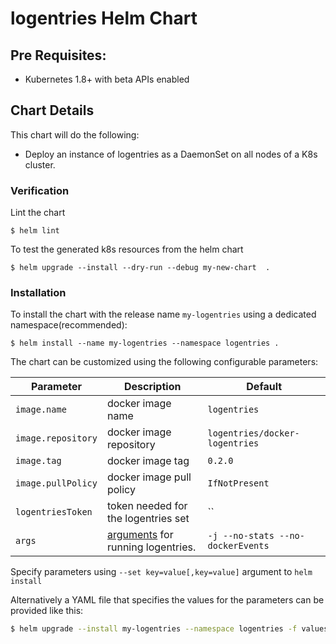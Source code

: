 # logentries Helm Chart


## Pre Requisites:

* Kubernetes 1.8+ with beta APIs enabled

## Chart Details

This chart will do the following:

* Deploy an instance of logentries as a DaemonSet on all nodes of a K8s cluster.

### Verification

Lint the chart

```
$ helm lint
```

To test the generated k8s resources from the helm chart

```
$ helm upgrade --install --dry-run --debug my-new-chart  .
```

### Installation

To install the chart with the release name `my-logentries` using a dedicated namespace(recommended):

```
$ helm install --name my-logentries --namespace logentries .
```

The chart can be customized using the following configurable parameters:

| Parameter | Description | Default |
| --- | ---| --- |
| `image.name` | docker image name | `logentries` |
| `image.repository` | docker image repository | `logentries/docker-logentries` |
| `image.tag` | docker image tag | `0.2.0` |
| `image.pullPolicy` | docker image pull policy | `IfNotPresent` |
| `logentriesToken` | token needed for the logentries set | `` |
| `args` | [arguments](https://docs.logentries.com/docs/docker-logentries-container/#section-configuration) for running logentries. | `-j --no-stats --no-dockerEvents`|


Specify parameters using `--set key=value[,key=value]` argument to `helm install`

Alternatively a YAML file that specifies the values for the parameters can be provided like this:

```bash
$ helm upgrade --install my-logentries --namespace logentries -f values.yaml .
```

